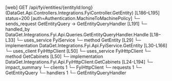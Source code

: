 [web] GET /api/fyi/entities/{entityId:long}  (DataGet.Api.Controllers.Integrations.FyiController.GetEntity)  [L186–L195] status=200 [auth=Authentication.MachineToMachinePolicy]
  └─ sends_request GetEntityQuery -> GetEntityQueryHandler [L191]
    └─ handled_by DataGet.Integrations.Fyi.Api.Queries.GetEntityQueryHandler.Handle [L18–L33]
      └─ uses_service FyiService
        └─ method GetEntity [L29]
          └─ implementation DataGet.Integrations.Fyi.Api.FyiService.GetEntity [L30-L166]
            └─ uses_client FyiHttpClient [L50]
            └─ uses_service FyiHttpClient
              └─ method GetCabinets [L50]
                └─ implementation DataGet.Integrations.Fyi.Api.FyiHttpClient.GetCabinets [L24-L194]
  └─ impact_summary
    └─ clients 1
      └─ FyiHttpClient
    └─ requests 1
      └─ GetEntityQuery
    └─ handlers 1
      └─ GetEntityQueryHandler

